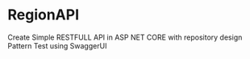 # RegionAPI

Create Simple RESTFULL API in ASP NET CORE with repository design Pattern
Test using SwaggerUI
